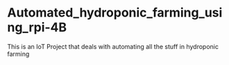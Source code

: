 # Automated_hydroponic_farming_using_rpi-4B
This is an IoT Project that deals with automating all the stuff in hydroponic farming
